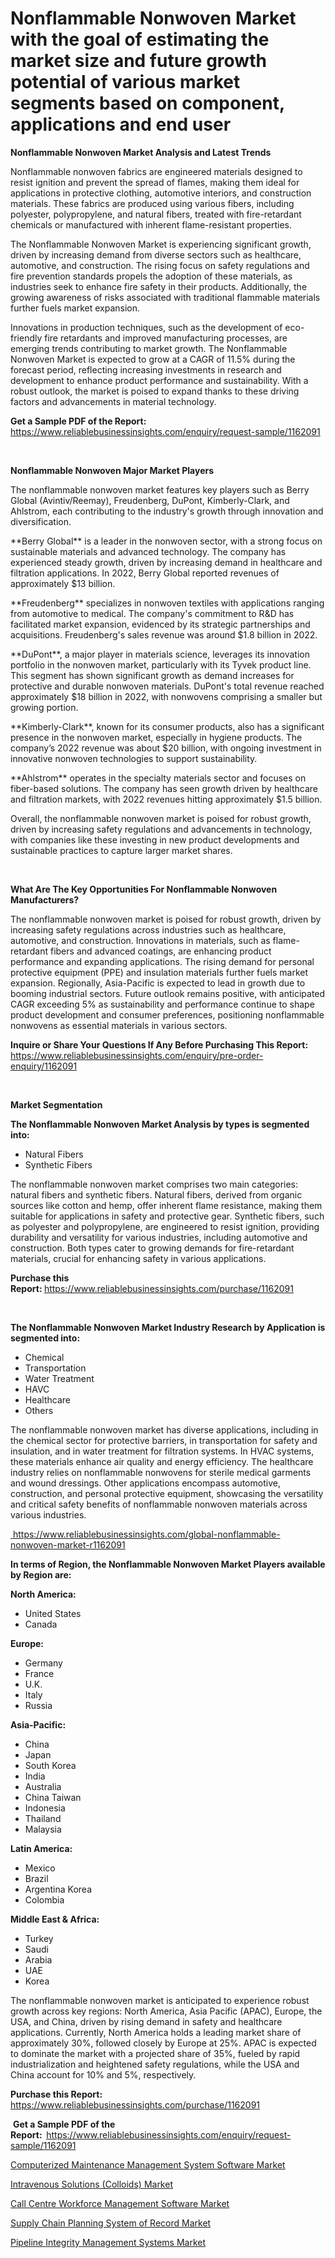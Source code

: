 <p><h1>Nonflammable Nonwoven Market with the goal of estimating the market size and future growth potential of various market segments based on component, applications and end user</h1></p><p><strong>Nonflammable Nonwoven Market Analysis and Latest Trends</strong></p>
<p><p>Nonflammable nonwoven fabrics are engineered materials designed to resist ignition and prevent the spread of flames, making them ideal for applications in protective clothing, automotive interiors, and construction materials. These fabrics are produced using various fibers, including polyester, polypropylene, and natural fibers, treated with fire-retardant chemicals or manufactured with inherent flame-resistant properties.</p><p>The Nonflammable Nonwoven Market is experiencing significant growth, driven by increasing demand from diverse sectors such as healthcare, automotive, and construction. The rising focus on safety regulations and fire prevention standards propels the adoption of these materials, as industries seek to enhance fire safety in their products. Additionally, the growing awareness of risks associated with traditional flammable materials further fuels market expansion.</p><p>Innovations in production techniques, such as the development of eco-friendly fire retardants and improved manufacturing processes, are emerging trends contributing to market growth. The Nonflammable Nonwoven Market is expected to grow at a CAGR of 11.5% during the forecast period, reflecting increasing investments in research and development to enhance product performance and sustainability. With a robust outlook, the market is poised to expand thanks to these driving factors and advancements in material technology.</p></p>
<p><strong>Get a Sample PDF of the Report:&nbsp;</strong> <a href="https://www.reliablebusinessinsights.com/enquiry/request-sample/1162091?utm_campaign=1091&utm_medium=2&utm_source=Github&utm_content=ia&utm_term=10122024&utm_id=nonflammable-nonwoven">https://www.reliablebusinessinsights.com/enquiry/request-sample/1162091</a></p>
<p>&nbsp;</p>
<p><strong>Nonflammable Nonwoven Major Market Players</strong></p>
<p><p>The nonflammable nonwoven market features key players such as Berry Global (Avintiv/Reemay), Freudenberg, DuPont, Kimberly-Clark, and Ahlstrom, each contributing to the industry's growth through innovation and diversification. </p><p>**Berry Global** is a leader in the nonwoven sector, with a strong focus on sustainable materials and advanced technology. The company has experienced steady growth, driven by increasing demand in healthcare and filtration applications. In 2022, Berry Global reported revenues of approximately $13 billion.</p><p>**Freudenberg** specializes in nonwoven textiles with applications ranging from automotive to medical. The company's commitment to R&D has facilitated market expansion, evidenced by its strategic partnerships and acquisitions. Freudenberg's sales revenue was around $1.8 billion in 2022.</p><p>**DuPont**, a major player in materials science, leverages its innovation portfolio in the nonwoven market, particularly with its Tyvek product line. This segment has shown significant growth as demand increases for protective and durable nonwoven materials. DuPont's total revenue reached approximately $18 billion in 2022, with nonwovens comprising a smaller but growing portion.</p><p>**Kimberly-Clark**, known for its consumer products, also has a significant presence in the nonwoven market, especially in hygiene products. The company’s 2022 revenue was about $20 billion, with ongoing investment in innovative nonwoven technologies to support sustainability.</p><p>**Ahlstrom** operates in the specialty materials sector and focuses on fiber-based solutions. The company has seen growth driven by healthcare and filtration markets, with 2022 revenues hitting approximately $1.5 billion. </p><p>Overall, the nonflammable nonwoven market is poised for robust growth, driven by increasing safety regulations and advancements in technology, with companies like these investing in new product developments and sustainable practices to capture larger market shares.</p></p>
<p>&nbsp;</p>
<p><strong>What Are The Key Opportunities For Nonflammable Nonwoven Manufacturers?</strong></p>
<p><p>The nonflammable nonwoven market is poised for robust growth, driven by increasing safety regulations across industries such as healthcare, automotive, and construction. Innovations in materials, such as flame-retardant fibers and advanced coatings, are enhancing product performance and expanding applications. The rising demand for personal protective equipment (PPE) and insulation materials further fuels market expansion. Regionally, Asia-Pacific is expected to lead in growth due to booming industrial sectors. Future outlook remains positive, with anticipated CAGR exceeding 5% as sustainability and performance continue to shape product development and consumer preferences, positioning nonflammable nonwovens as essential materials in various sectors.</p></p>
<p><strong>Inquire or Share Your Questions If Any Before Purchasing This Report:</strong> <a href="https://www.reliablebusinessinsights.com/enquiry/pre-order-enquiry/1162091?utm_campaign=1091&utm_medium=2&utm_source=Github&utm_content=ia&utm_term=10122024&utm_id=nonflammable-nonwoven">https://www.reliablebusinessinsights.com/enquiry/pre-order-enquiry/1162091</a></p>
<p>&nbsp;</p>
<p><strong>Market Segmentation</strong></p>
<p><strong>The Nonflammable Nonwoven Market Analysis by types is segmented into:</strong></p>
<p><ul><li>Natural Fibers</li><li>Synthetic Fibers</li></ul></p>
<p><p>The nonflammable nonwoven market comprises two main categories: natural fibers and synthetic fibers. Natural fibers, derived from organic sources like cotton and hemp, offer inherent flame resistance, making them suitable for applications in safety and protective gear. Synthetic fibers, such as polyester and polypropylene, are engineered to resist ignition, providing durability and versatility for various industries, including automotive and construction. Both types cater to growing demands for fire-retardant materials, crucial for enhancing safety in various applications.</p></p>
<p><strong>Purchase this Report:&nbsp;</strong><a href="https://www.reliablebusinessinsights.com/purchase/1162091?utm_campaign=1091&utm_medium=2&utm_source=Github&utm_content=ia&utm_term=10122024&utm_id=nonflammable-nonwoven">https://www.reliablebusinessinsights.com/purchase/1162091</a></p>
<p>&nbsp;</p>
<p><strong>The Nonflammable Nonwoven Market Industry Research by Application is segmented into:</strong></p>
<p><ul><li>Chemical</li><li>Transportation</li><li>Water Treatment</li><li>HAVC</li><li>Healthcare</li><li>Others</li></ul></p>
<p><p>The nonflammable nonwoven market has diverse applications, including in the chemical sector for protective barriers, in transportation for safety and insulation, and in water treatment for filtration systems. In HVAC systems, these materials enhance air quality and energy efficiency. The healthcare industry relies on nonflammable nonwovens for sterile medical garments and wound dressings. Other applications encompass automotive, construction, and personal protective equipment, showcasing the versatility and critical safety benefits of nonflammable nonwoven materials across various industries.</p></p>
<p><a href="https://www.reliablebusinessinsights.com/global-nonflammable-nonwoven-market-r1162091?utm_campaign=1091&utm_medium=2&utm_source=Github&utm_content=ia&utm_term=10122024&utm_id=nonflammable-nonwoven">&nbsp;https://www.reliablebusinessinsights.com/global-nonflammable-nonwoven-market-r1162091</a></p>
<p><strong>In terms of Region, the Nonflammable Nonwoven Market Players available by Region are:</strong></p>
<p>
    <p> <strong> North America: </strong>
        <ul>
            <li>United States</li>
            <li>Canada</li>
        </ul>
        </p> 
    <p> <strong> Europe: </strong>
        <ul>
            <li>Germany</li>
            <li>France</li>
            <li>U.K.</li>
            <li>Italy</li>
            <li>Russia</li>
        </ul>
        </p> 
    <p> <strong> Asia-Pacific: </strong>
        <ul>
            <li>China</li>
            <li>Japan</li>
            <li>South Korea</li>
            <li>India</li>
            <li>Australia</li>
            <li>China Taiwan</li>
            <li>Indonesia</li>
            <li>Thailand</li>
            <li>Malaysia</li>
        </ul>
        </p> 
    <p> <strong> Latin America: </strong>
        <ul>
            <li>Mexico</li>
            <li>Brazil</li>
            <li>Argentina Korea</li>
            <li>Colombia</li>
        </ul>
        </p> 
    <p> <strong> Middle East & Africa: </strong>
        <ul>
            <li>Turkey</li>
            <li>Saudi</li>
            <li>Arabia</li>
            <li>UAE</li>
            <li>Korea</li>
        </ul>
    </p>
    </p>
<p><p>The nonflammable nonwoven market is anticipated to experience robust growth across key regions: North America, Asia Pacific (APAC), Europe, the USA, and China, driven by rising demand in safety and healthcare applications. Currently, North America holds a leading market share of approximately 30%, followed closely by Europe at 25%. APAC is expected to dominate the market with a projected share of 35%, fueled by rapid industrialization and heightened safety regulations, while the USA and China account for 10% and 5%, respectively.</p></p>
<p><strong>Purchase this Report: </strong><a href="https://www.reliablebusinessinsights.com/purchase/1162091?utm_campaign=1091&utm_medium=2&utm_source=Github&utm_content=ia&utm_term=10122024&utm_id=nonflammable-nonwoven">https://www.reliablebusinessinsights.com/purchase/1162091</a></p>
<p>&nbsp;<strong>Get a Sample PDF of the Report:&nbsp;&nbsp;</strong><a href="https://www.reliablebusinessinsights.com/enquiry/request-sample/1162091?utm_campaign=1091&utm_medium=2&utm_source=Github&utm_content=ia&utm_term=10122024&utm_id=nonflammable-nonwoven">https://www.reliablebusinessinsights.com/enquiry/request-sample/1162091</a></p>
<p><strong></strong></p>
<p><p><a href="https://www.linkedin.com/pulse/c-hannibex-sqmmf?utm_campaign=1091&utm_medium=2&utm_source=Github&utm_content=ia&utm_term=10122024&utm_id=nonflammable-nonwoven">Computerized Maintenance Management System Software Market</a></p><p><a href="https://github.com/rosamariarocque98/Market-Research-Report-List-1/blob/main/intravenous-solutions-colloids-market.md?utm_campaign=1091&utm_medium=2&utm_source=Github&utm_content=ia&utm_term=10122024&utm_id=nonflammable-nonwoven">Intravenous Solutions (Colloids) Market</a></p><p><a href="https://www.linkedin.com/pulse/c-hannibex-sqmmf?utm_campaign=1091&utm_medium=2&utm_source=Github&utm_content=ia&utm_term=10122024&utm_id=nonflammable-nonwoven">Call Centre Workforce Management Software Market</a></p><p><a href="https://www.linkedin.com/pulse/in-depth-analysis-size-researchive-6stxe?utm_campaign=1091&utm_medium=2&utm_source=Github&utm_content=ia&utm_term=10122024&utm_id=nonflammable-nonwoven">Supply Chain Planning System of Record Market</a></p><p><a href="https://www.linkedin.com/pulse/in-depth-analysis-size-researchive-6stxe?utm_campaign=1091&utm_medium=2&utm_source=Github&utm_content=ia&utm_term=10122024&utm_id=nonflammable-nonwoven">Pipeline Integrity Management Systems Market</a></p></p>